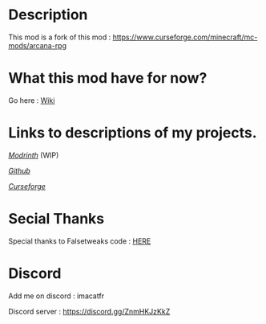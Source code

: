 # Description

This mod is a fork of this mod : https://www.curseforge.com/minecraft/mc-mods/arcana-rpg

# What this mod have for now?

Go here : [Wiki](https://github.com/quentin452/Arcana-RPG/wiki)

# Links to descriptions of my projects.

[*Modrinth*](https://modrinth.com/mod/) (WIP)

[*Github*](https://github.com/quentin452/Arcana-RPG)

[*Curseforge*](https://legacy.curseforge.com/minecraft/mc-mods/arcana-rpg-continuation)

# Secial Thanks

Special thanks to Falsetweaks code : [HERE](https://github.com/FalsePattern/FalseTweaks)

# Discord

Add me on discord : imacatfr

Discord server : https://discord.gg/ZnmHKJzKkZ
